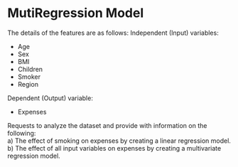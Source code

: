 # MutiRegression Model 
The details of the features are as follows:
Independent (Input) variables:
- Age 
- Sex 
- BMI 
- Children 
- Smoker 
- Region

Dependent (Output) variable: 
- Expenses

Requests to analyze the dataset and provide with information on the following:\
a) The effect of smoking on expenses by creating a linear regression model.\
b) The effect of all input variables on expenses by creating a multivariate regression model. 

